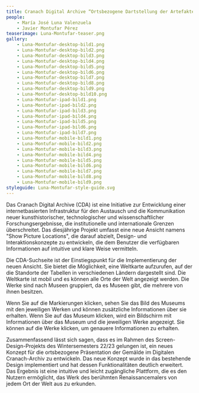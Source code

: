 ```yaml
---
title: Cranach Digital Archive “Ortsbezogene Dartstellung der Artefakte”
people:
    - María José Luna Valenzuela
    - Javier Montufar Pérez
teaserimage: Luna-Montufar-teaser.png
gallery:
    - Luna-Montufar-desktop-bild1.png
    - Luna-Montufar-desktop-bild2.png
    - Luna-Montufar-desktop-bild3.png
    - Luna-Montufar-desktop-bild4.png
    - Luna-Montufar-desktop-bild5.png
    - Luna-Montufar-desktop-bild6.png
    - Luna-Montufar-desktop-bild7.png
    - Luna-Montufar-desktop-bild8.png
    - Luna-Montufar-desktop-bild9.png
    - Luna-Montufar-desktop-bild10.png
    - Luna-Montufar-ipad-bild1.png
    - Luna-Montufar-ipad-bild2.png
    - Luna-Montufar-ipad-bild3.png
    - Luna-Montufar-ipad-bild4.png
    - Luna-Montufar-ipad-bild5.png
    - Luna-Montufar-ipad-bild6.png
    - Luna-Montufar-ipad-bild7.png
    - Luna-Montufar-mobile-bild1.png
    - Luna-Montufar-mobile-bild2.png
    - Luna-Montufar-mobile-bild3.png
    - Luna-Montufar-mobile-bild4.png
    - Luna-Montufar-mobile-bild5.png
    - Luna-Montufar-mobile-bild6.png
    - Luna-Montufar-mobile-bild7.png
    - Luna-Montufar-mobile-bild8.png
    - Luna-Montufar-mobile-bild9.png
styleguide: Luna-Montufar-style-guide.svg
---
```


Das Cranach Digital Archive (CDA) ist eine Initiative zur Entwicklung einer internetbasierten Infrastruktur für den Austausch und die Kommunikation neuer kunsthistorischer, technologischer und wissenschaftlicher Forschungsergebnisse, die institutionelle und internationale Grenzen überschreitet.
Das diesjährige Projekt umfasst eine neue Ansicht namens "Show Picture Locations", die darauf abzielt, Design- und Interaktionskonzepte zu entwickeln, die dem Benutzer die verfügbaren Informationen auf intuitive und klare Weise vermitteln. 

Die CDA-Suchseite ist der Einstiegspunkt für die Implementierung der neuen Ansicht. Sie bietet die Möglichkeit, eine Weltkarte aufzurufen, auf der die Standorte der Tabellen in verschiedenen Ländern dargestellt sind. Die Weltkarte ist mobil und es können alle Orte der Welt angezeigt werden. Die Werke sind nach Museen gruppiert, da es Museen gibt, die mehrere von ihnen besitzen. 

Wenn Sie auf die Markierungen klicken, sehen Sie das Bild des Museums mit den jeweiligen Werken und können zusätzliche Informationen über sie erhalten. Wenn Sie auf das Museum klicken, wird ein Bildschirm mit Informationen über das Museum und die jeweiligen Werke angezeigt. Sie können auf die Werke klicken, um genauere Informationen zu erhalten.

Zusammenfassend lässt sich sagen, dass es im Rahmen des Screen-Design-Projekts des Wintersemesters 22/23 gelungen ist, ein neues Konzept für die ortsbezogene Präsentation der Gemälde im Digitalen Cranach-Archiv zu entwickeln. Das neue Konzept wurde in das bestehende Design implementiert und hat dessen Funktionalitäten deutlich erweitert. Das Ergebnis ist eine intuitive und leicht zugängliche Plattform, die es den Nutzern ermöglicht, das Werk des berühmten Renaissancemalers von jedem Ort der Welt aus zu erkunden.
